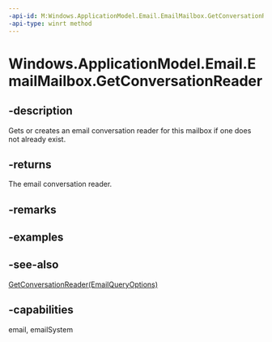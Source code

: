 ```yaml
---
-api-id: M:Windows.ApplicationModel.Email.EmailMailbox.GetConversationReader
-api-type: winrt method
---
```


<!-- Method syntax
public Windows.ApplicationModel.Email.EmailConversationReader GetConversationReader()
-->

# Windows.ApplicationModel.Email.EmailMailbox.GetConversationReader

## -description
Gets or creates an email conversation reader for this mailbox if one does not already exist.

## -returns
The email conversation reader.

## -remarks

## -examples

## -see-also
[GetConversationReader(EmailQueryOptions)](emailmailbox_getconversationreader_964157301.md)
## -capabilities
email, emailSystem
